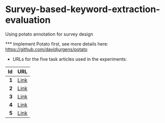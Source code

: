 # Survey-based-keyword-extraction-evaluation


Using potato annotation for survey design


*** Implement Potato first, see more details here: https://github.com/davidjurgens/potato

* URLs for the five task articles used in the experiments:

| **Id** | **URL** |
|-------:|---------|
| **1** | [Link](https://www.theguardian.com/society/2022/may/25/more-than-one-in-10-young-women-now-identify-lesbian-gay-bisexual-or-other) |
| **2** | [Link](https://www.theguardian.com/news/audio/2022/jul/29/euro-2022-and-the-future-of-womens-football) |
| **3** | [Link](https://www.theguardian.com/world/2022/may/31/14th-century-samurai-sword-found-in-car-at-swiss-border) |
| **4** | [Link](https://www.theguardian.com/music/2022/oct/26/kanye-west-escorted-out-skechers) |
| **5** | [Link](https://www.theguardian.com/world/2022/jul/21/an-an-worlds-oldest-captive-male-giant-panda-dies-in-hong-kong-zoo-aged-35) |
